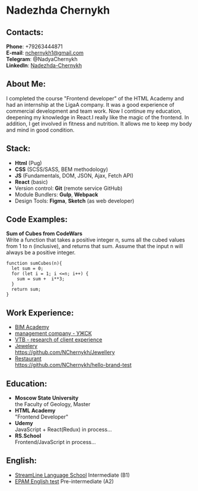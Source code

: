 # Nadezhda Chernykh

## Contacts:

__Phone__: +79263444871<br/>
__E-mail__: nchernykh1@gmail.com<br/>
__Telegram__: @NadyaChernykh<br/>
__LinkedIn__: [Nadezhda-Chernykh](https://www.linkedin.com/in/nadezhda-chernykh-0ba888262/)

## About Me:

I completed the course "Frontend developer" of the HTML Academy and had an internship at the LigaA company. It was a good experience of commercial development and team work. Now I continue my education, deepening my knowledge in React.I really like the magic of the frontend. In addition, I get involved in fitness and nutrition. It allows me to keep my body and mind in good condition.

## Stack:

* __Html__ (Pug)
* __CSS__ (SCSS/SASS, BEM methodology)
* __JS__ (Fundamentals, DOM, JSON, Ajax, Fetch API)
* __React__ (basic)
* Version control: __Git__ (remote service GitHub)
* Module Bundlers: __Gulp__, __Webpack__
* Design Tools: __Figma__, __Sketch__ (as web developer)

## Code Examples:

__Sum of Cubes from CodeWars__<br/>
Write a function that takes a positive integer n, sums all the cubed values from 1 to n (inclusive), and returns that sum. Assume that the input n will always be a positive integer.
```
function sumCubes(n){
  let sum = 0;
  for (let i = 1; i <=n; i++) {
    sum = sum +  i**3;
  }
  return sum;
}
```

##  Work Experience:

* [BIM Academy](https://bimacad.ru)
* [management company - УЖСК](https://rempuzhsk.ru)
* [VTB - research of client experience](https://digital.infografika.agency/vtb/clientexp/)
* [Jewelery](jewellery-jet.vercel.app)<br/>https://github.com/NChernykh/Jewellery
* [Restaurant](https://hello-brand-test-six.vercel.app/)<br/>https://github.com/NChernykh/hello-brand-test

## Education:

* __Moscow State University__<br/>
the Faculty of Geology,  Master
* __HTML Academy__<br/>
"Frontend Developer"
* __Udemy__<br/>
JavaScript + React(Redux) in process...
* __RS.School__<br/>
Frontend/JavaScript in process...

## English:

* [StreamLine Language School](https://pt.str.by/) Intermediate (B1)
* [EPAM English test](https://englex.ru/) Pre-intermediate (A2)